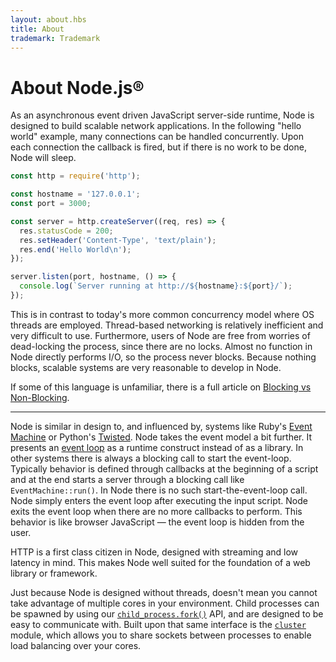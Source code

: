 ```yaml
---
layout: about.hbs
title: About
trademark: Trademark
---
```

# About Node.js&reg;

As an asynchronous event driven JavaScript server-side runtime, Node is 
designed to build scalable network applications. In the following "hello 
world" example, many connections can be handled concurrently. Upon each 
connection the callback is fired, but if there is no work to be done, 
Node will sleep.

```javascript
const http = require('http');

const hostname = '127.0.0.1';
const port = 3000;

const server = http.createServer((req, res) => {
  res.statusCode = 200;
  res.setHeader('Content-Type', 'text/plain');
  res.end('Hello World\n');
});

server.listen(port, hostname, () => {
  console.log(`Server running at http://${hostname}:${port}/`);
});
```

This is in contrast to today's more common concurrency model where OS threads
are employed. Thread-based networking is relatively inefficient and very
difficult to use. Furthermore, users of Node are free from worries of
dead-locking the process, since there are no locks. Almost no function in Node
directly performs I/O, so the process never blocks. Because nothing blocks,
scalable systems are very reasonable to develop in Node.

If some of this language is unfamiliar, there is a full article on
[Blocking vs Non-Blocking][].

---

Node is similar in design to, and influenced by, systems like Ruby's
[Event Machine][] or Python's [Twisted][]. Node takes the event model a bit
further. It presents an [event loop][] as a runtime construct instead of as a library. In other systems there is always a blocking call to start the
event-loop.
Typically behavior is defined through callbacks at the beginning of a script
and at the end starts a server through a blocking call like
`EventMachine::run()`. In Node there is no such start-the-event-loop call. Node
simply enters the event loop after executing the input script. Node exits the
event loop when there are no more callbacks to perform. This behavior is like
browser JavaScript — the event loop is hidden from the user.

HTTP is a first class citizen in Node, designed with streaming and low latency
in mind. This makes Node well suited for the foundation of a web library or
framework.

Just because Node is designed without threads, doesn't mean you cannot take
advantage of multiple cores in your environment. Child processes can be spawned
by using our [`child_process.fork()`][] API, and are designed to be easy to
communicate with. Built upon that same interface is the [`cluster`][] module,
which allows you to share sockets between processes to enable load balancing
over your cores.

[Blocking vs Non-Blocking]: https://nodejs.org/en/docs/guides/blocking-vs-non-blocking/
[`child_process.fork()`]: https://nodejs.org/api/child_process.html#child_process_child_process_fork_modulepath_args_options
[`cluster`]: https://nodejs.org/api/cluster.html
[event loop]: https://nodejs.org/en/docs/guides/event-loop-timers-and-nexttick/
[Event Machine]: https://github.com/eventmachine/eventmachine
[Twisted]: http://twistedmatrix.com/
